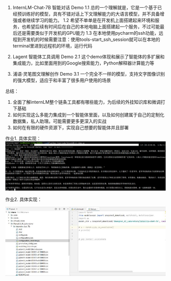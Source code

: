 1. InternLM-Chat-7B 智能对话 Demo
  1.1 总的一个理解就是，它是一个基于已经预训练好的模型，具有不错对话上下文理解能力的大语言模型，并不具备增强或者继续学习的能力。
  1.2 希望不单单是在开发机上面搭建起来环境和服务，也希望后续有时间后在自己的本地电脑上面搭建起一个服务，不过可能最后还是需要类似于开发机的GPU能力
  1.3 在本地使用pycharm的ssh功能，远程到开发机的时候需要注意：使用tools-start_ssh_session就可以在本地的terminal里进到远程机的环境，运行代码

2. Lagent 智能体工具调用 Demo
  2.1 这个demo体现和展示了智能体的多扩展和集成能力，比如里面用到的Google搜索能力，Python解释器计算能力等

3. 浦语·灵笔图文理解创作 Demo
  3.1 一个完全不一样的模型，支持文字图像识别的强大模型，适应于和丰富了很多用户使用的场景

总结： 
  1. 全面了解internLM整个链条工具都有哪些能力，为后续的外挂知识库和微调打下基础
  2. 如何实现这么多能力集成到一个智能体里面，以及如何创建属于自己的定制化数据集，私人助理。可能需要更多更深入的实战
  3. 如何在有限的硬件资源下，实现自己想要的智能体并且部署

作业1.
    具体实现：
    <img src="300story.jpg">

作业2.
  具体实现：
  
  <img src="huggingface_hub.jpg">
